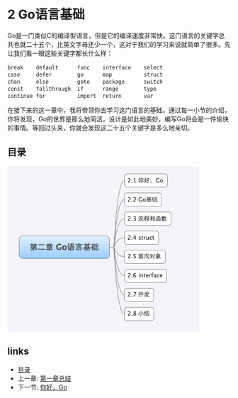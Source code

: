 # 2 Go语言基础

Go是一门类似C的编译型语言，但是它的编译速度非常快。这门语言的关键字总共也就二十五个，比英文字母还少一个，这对于我们的学习来说就简单了很多。先让我们看一眼这些关键字都长什么样：

	break    default      func    interface    select
	case     defer        go      map          struct
	chan     else         goto    package      switch
	const    fallthrough  if      range        type
	continue for          import  return       var

在接下来的这一章中，我将带领你去学习这门语言的基础。通过每一小节的介绍，你将发现，Go的世界是那么地简洁，设计是如此地美妙，编写Go将会是一件愉快的事情。等回过头来，你就会发现这二十五个关键字是多么地亲切。

## 目录
![](images/navi2.png?raw=true)

## links
   * [目录](<preface.md>)
   * 上一章: [第一章总结](<01.5.md>)
   * 下一节: [你好，Go](<02.1.md>)
